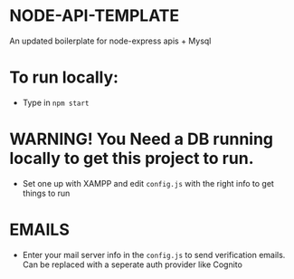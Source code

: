 # NODE-API-TEMPLATE
An updated boilerplate for node-express apis + Mysql


# To run locally: 
 - Type in ```npm start```

# WARNING! You Need a DB running locally to get this project to run. 
- Set one up with XAMPP and edit ```config.js``` with the right info to get things to run 

# EMAILS
- Enter your mail server info in the ```config.js``` to send verification emails. Can be replaced with a seperate auth provider like Cognito 

